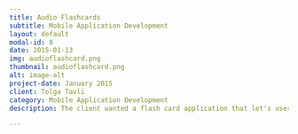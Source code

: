 ```yaml
---
title: Audio Flashcards
subtitle: Mobile Application Development
layout: default
modal-id: 8
date: 2015-01-13
img: audioflashcard.png
thumbnail: audioflashcard.png
alt: image-alt
project-date: January 2015
client: Tolga Tavli
category: Mobile Application Development
description: The client wanted a flash card application that let's user record the reminders in the form of Audio with a Description, Category, Tag and Importance Rating for it. </br></br> The application was built on native android platform using SQLite Database for data storage. MediaPlayer and AudioRecorder libraries were used to record and play media files. </br></br> Other features of application were</br></br>- A MediaPlayer to play list of Memos sequentially.</br>- Option to select the amount of representations required for Player.</br>- Search items by Importance, Description or Tag.

---
```

